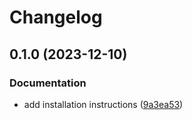 # Changelog

## 0.1.0 (2023-12-10)


### Documentation

* add installation instructions ([9a3ea53](https://github.com/b1rger/django-bookdates/commit/9a3ea53c0c2fbb08d83a0f608482cf1b0cc7398b))
